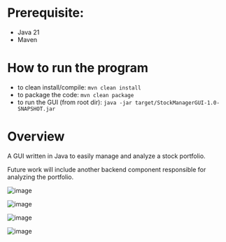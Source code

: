 # Prerequisite:
- Java 21
- Maven

# How to run the program
- to clean install/compile: `mvn clean install` 
- to package the code: `mvn clean package` 
- to run the GUI (from root dir): `java -jar target/StockManagerGUI-1.0-SNAPSHOT.jar`

# Overview

A GUI written in Java to easily manage and analyze a stock portfolio.

Future work will include another backend component responsible for analyzing the portfolio.

![image](https://github.com/user-attachments/assets/1c3e7eda-8c7b-4788-b14b-c68537c1b581)

![image](https://github.com/user-attachments/assets/f256504c-8350-4966-8098-211ddc5f5af0)

![image](https://github.com/user-attachments/assets/b1028c76-fa30-4a88-ac70-70fbde2724a1)

![image](https://github.com/user-attachments/assets/0ef253a7-8a0a-476d-8b06-61d8d35ad54e)







